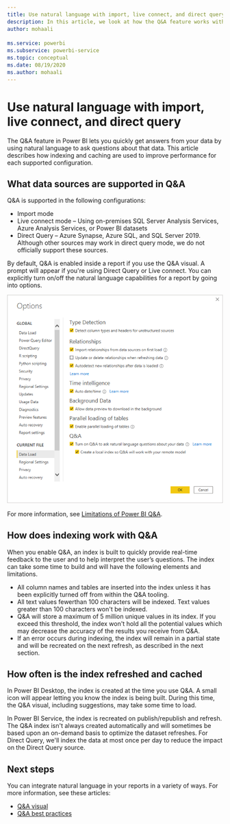 ```yaml
---
title: Use natural language with import, live connect, and direct query
description: In this article, we look at how the Q&A feature works with the different types of data sources available in Power BI. We'll also look inside the concepts of indexing and caching.
author: mohaali

ms.service: powerbi
ms.subservice: powerbi-service
ms.topic: conceptual
ms.date: 08/19/2020
ms.author: mohaali
---
```


# Use natural language with import, live connect, and direct query

The Q&A feature in Power BI lets you quickly get answers from your data by using natural language to ask questions about that data. This article describes how indexing and caching are used to improve performance for each supported configuration.

## What data sources are supported in Q&A

Q&A is supported in the following configurations:

- Import mode
- Live connect mode – Using on-premises SQL Server Analysis Services, Azure Analysis Services, or Power BI datasets
- Direct Query – Azure Synapse, Azure SQL, and SQL Server 2019. Although other sources may work in direct query mode, we do not officially support these sources.

By default, Q&A is enabled inside a report if you use the Q&A visual. A prompt will appear if you're using Direct Query or Live connect. You can explicitly turn on/off the natural language capabilities for a report by going into options.

![Q&A desktop options](media/qna-desktop-options.png)

For more information, see [Limitations of Power BI Q&A](q-and-a-limitations.md).

## How does indexing work with Q&A

When you enable Q&A, an index is built to quickly provide real-time feedback to the user and to help interpret the user’s questions. The index can take some time to build and will have the following elements and limitations.

- All column names and tables are inserted into the index unless it has been explicitly turned off from within the Q&A tooling.
- All text values fewerthan 100 characters will be indexed. Text values greater than 100 characters won't be indexed. 
- Q&A will store a maximum of 5 million unique values in its index. If you exceed this threshold, the index won't hold all the potential values which may decrease the accuracy of the results you receive from Q&A.
- If an error occurs during indexing, the index will remain in a partial state and will be recreated on the next refresh, as described in the next section.

## How often is the index refreshed and cached

In Power BI Desktop, the index is created at the time you use Q&A. A small icon will appear letting you know the index is being built. During this time, the Q&A visual, including suggestions, may take some time to load.

In Power BI Service, the index is recreated on publish/republish and refresh. The Q&A index isn't always created automatically and will sometimes be based upon an on-demand basis to optimize the dataset refreshes. For Direct Query, we'll index the data at most once per day to reduce the impact on the Direct Query source.

## Next steps

You can integrate natural language in your reports in a variety of ways. For more information, see these articles:

* [Q&A visual](../visuals/power-bi-visualization-q-and-a.md)
* [Q&A best practices](q-and-a-best-practices.md)
